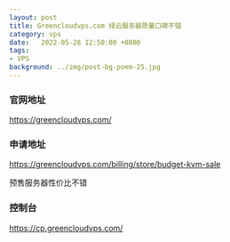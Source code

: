 ```yaml
---
layout: post
title: Greencloudvps.com 绿云服务器质量口碑不错
category: vps
date:   2022-05-28 12:50:00 +0800
tags:
- VPS
background: ../img/post-bg-poem-25.jpg
---
```


### 官网地址
https://greencloudvps.com/

### 申请地址
https://greencloudvps.com/billing/store/budget-kvm-sale

预售服务器性价比不错

### 控制台
https://cp.greencloudvps.com/